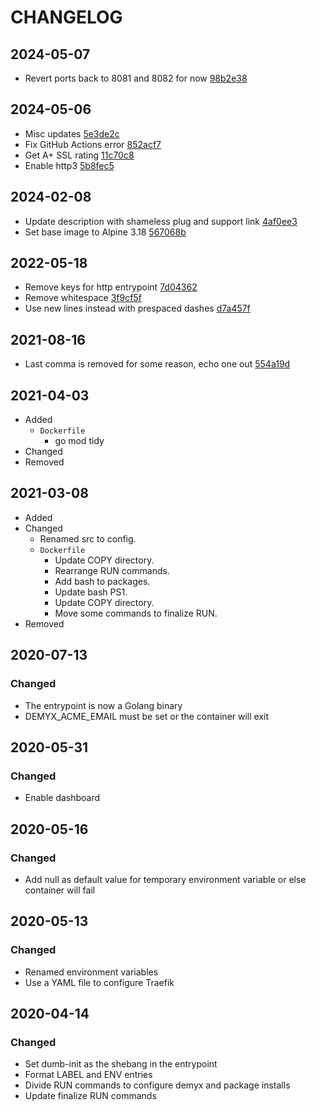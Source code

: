 # CHANGELOG

## 2024-05-07
- Revert ports back to 8081 and 8082 for now [98b2e38](https://github.com/demyxsh/traefik/commit/98b2e38db75d26b0518f83be3390b9a106265635)

## 2024-05-06
- Misc updates [5e3de2c](https://github.com/demyxsh/traefik/commit/5e3de2c867bc07aded08f606d759e147f93a6f8e)
- Fix GitHub Actions error [852acf7](https://github.com/demyxsh/traefik/commit/852acf73853284ed5c25bbbf11f453f2afaf430a)
- Get A+ SSL rating [11c70c8](https://github.com/demyxsh/traefik/commit/11c70c85d460aa42ed5c3590ea77cf9ae1985bdb)
- Enable http3 [5b8fec5](https://github.com/demyxsh/traefik/commit/5b8fec5c17697f0ac855fda73038218c40646817)

## 2024-02-08
- Update description with shameless plug and support link [4af0ee3](https://github.com/demyxsh/traefik/commit/4af0ee3370afec7caaf3394be271b24d3387ba84)
- Set base image to Alpine 3.18 [567068b](https://github.com/demyxsh/traefik/commit/567068bfc278d1353c81e0096875492a077368d8)

## 2022-05-18
- Remove keys for http entrypoint [7d04362](https://github.com/demyxsh/traefik/commit/7d04362bb96cf19115b155d195908ecb5608e194)
- Remove whitespace [3f9cf5f](https://github.com/demyxsh/traefik/commit/3f9cf5f89c784a80e9d4586a8efa3f31f1eea1a3)
- Use new lines instead with prespaced dashes [d7a457f](https://github.com/demyxsh/traefik/commit/d7a457f2bf462f33e9ad5474b1adf02c19d26485)

## 2021-08-16
- Last comma is removed for some reason, echo one out [554a19d](https://github.com/demyxsh/traefik/commit/554a19d370fb6e12b81a10cf77e25455bd6434e3)

## 2021-04-03
- Added
    - `Dockerfile`
        - go mod tidy
- Changed
- Removed

## 2021-03-08
- Added
- Changed
    - Renamed src to config.
    - `Dockerfile`
        - Update COPY directory.
        - Rearrange RUN commands.
        - Add bash to packages.
        - Update bash PS1.
        - Update COPY directory.
        - Move some commands to finalize RUN.
- Removed

## 2020-07-13
### Changed
- The entrypoint is now a Golang binary
- DEMYX_ACME_EMAIL must be set or the container will exit

## 2020-05-31
### Changed
- Enable dashboard

## 2020-05-16
### Changed
- Add null as default value for temporary environment variable or else container will fail

## 2020-05-13
### Changed
- Renamed environment variables
- Use a YAML file to configure Traefik

## 2020-04-14
### Changed
- Set dumb-init as the shebang in the entrypoint
- Format LABEL and ENV entries
- Divide RUN commands to configure demyx and package installs
- Update finalize RUN commands
